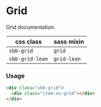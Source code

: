 # Grid

Grid documentation.

| css class       | sass mixin  |
| --------------- | ----------- |
| `sbb-grid`      | `grid`      |
| `sbb-grid-lean` | `grid-lean` |

### Usage

```html
<div class="sbb-grid">
  <div class="item-on-grid"></div>
</div>
```
